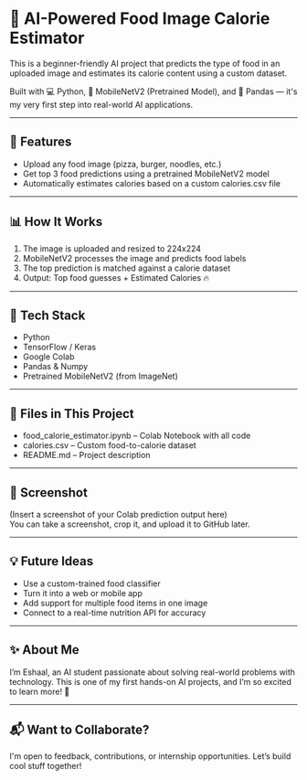 # 🍕 AI-Powered Food Image Calorie Estimator

This is a beginner-friendly AI project that predicts the type of food in an uploaded image and estimates its calorie content using a custom dataset.

Built with 💻 Python, 🧠 MobileNetV2 (Pretrained Model), and 🔢 Pandas — it's my very first step into real-world AI applications.

---

## 🚀 Features
- Upload any food image (pizza, burger, noodles, etc.)
- Get top 3 food predictions using a pretrained MobileNetV2 model
- Automatically estimates calories based on a custom calories.csv file

---

## 📊 How It Works
1. The image is uploaded and resized to 224x224
2. MobileNetV2 processes the image and predicts food labels
3. The top prediction is matched against a calorie dataset
4. Output: Top food guesses + Estimated Calories 🔥

---

## 🧠 Tech Stack
- Python
- TensorFlow / Keras
- Google Colab
- Pandas & Numpy
- Pretrained MobileNetV2 (from ImageNet)

---

## 📁 Files in This Project
- food_calorie_estimator.ipynb – Colab Notebook with all code
- calories.csv – Custom food-to-calorie dataset
- README.md – Project description

---

## 📸 Screenshot
(Insert a screenshot of your Colab prediction output here)  
You can take a screenshot, crop it, and upload it to GitHub later.

---

## 💡 Future Ideas
- Use a custom-trained food classifier
- Turn it into a web or mobile app
- Add support for multiple food items in one image
- Connect to a real-time nutrition API for accuracy

---

## ✨ About Me
I’m Eshaal, an AI student passionate about solving real-world problems with technology. This is one of my first hands-on AI projects, and I’m so excited to learn more! 🚀

---

## 📬 Want to Collaborate?
I'm open to feedback, contributions, or internship opportunities. Let’s build cool stuff together!
